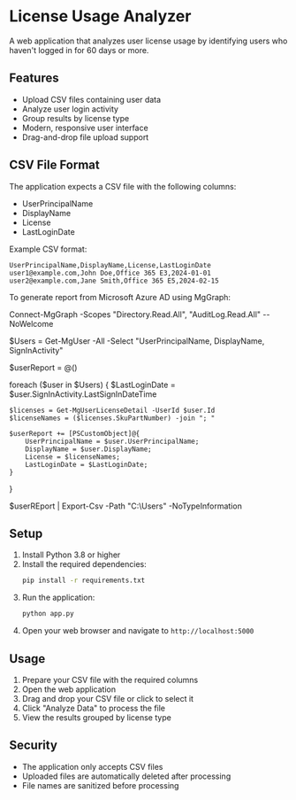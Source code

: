 # License Usage Analyzer

A web application that analyzes user license usage by identifying users who haven't logged in for 60 days or more.

## Features

- Upload CSV files containing user data
- Analyze user login activity
- Group results by license type
- Modern, responsive user interface
- Drag-and-drop file upload support

## CSV File Format

The application expects a CSV file with the following columns:
- UserPrincipalName
- DisplayName
- License
- LastLoginDate

Example CSV format:
```csv
UserPrincipalName,DisplayName,License,LastLoginDate
user1@example.com,John Doe,Office 365 E3,2024-01-01
user2@example.com,Jane Smith,Office 365 E5,2024-02-15
```
To generate report from Microsoft Azure AD using MgGraph:

Connect-MgGraph -Scopes "Directory.Read.All", "AuditLog.Read.All" --NoWelcome

$Users = Get-MgUser -All -Select "UserPrincipalName, DisplayName, SignInActivity"

$userReport = @()

foreach ($user in $Users) {
    $LastLoginDate = $user.SignInActivity.LastSignInDateTime

    $licenses = Get-MgUserLicenseDetail -UserId $user.Id
    $licenseNames = ($licenses.SkuPartNumber) -join "; "

    $userReport += [PSCustomObject]@{
        UserPrincipalName = $user.UserPrincipalName;
        DisplayName = $user.DisplayName;
        License = $licenseNames;
        LastLoginDate = $LastLoginDate;
    }
}

$userREport | Export-Csv -Path "C:\Users" -NoTypeInformation

## Setup

1. Install Python 3.8 or higher
2. Install the required dependencies:
   ```bash
   pip install -r requirements.txt
   ```
3. Run the application:
   ```bash
   python app.py
   ```
4. Open your web browser and navigate to `http://localhost:5000`

## Usage

1. Prepare your CSV file with the required columns
2. Open the web application
3. Drag and drop your CSV file or click to select it
4. Click "Analyze Data" to process the file
5. View the results grouped by license type

## Security

- The application only accepts CSV files
- Uploaded files are automatically deleted after processing
- File names are sanitized before processing 